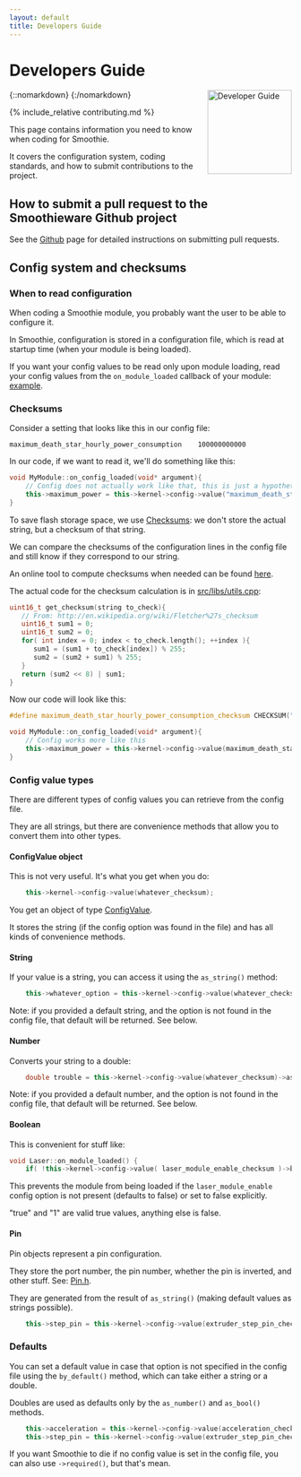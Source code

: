 ```yaml
---
layout: default
title: Developers Guide
---
```


# Developers Guide

{::nomarkdown}
<a href="/images/coding.png">
  <img src="/images/coding.png" alt="Developer Guide" style="width: 150px; height: 150px; float: right; margin-left: 1rem;"/>
</a>
{:/nomarkdown}

{% include_relative contributing.md %}

This page contains information you need to know when coding for Smoothie.

It covers the configuration system, coding standards, and how to submit contributions to the project.

## How to submit a pull request to the Smoothieware Github project

See the [Github](github) page for detailed instructions on submitting pull requests.

## Config system and checksums

### When to read configuration

When coding a Smoothie module, you probably want the user to be able to configure it.

In Smoothie, configuration is stored in a configuration file, which is read at startup time (when your module is being loaded).

If you want your config values to be read only upon module loading, read your config values from the `on_module_loaded` callback of your module: [example](https://github.com/arthurwolf/Smoothie/blob/bee725fcd5dce2162f643dd747fb95c1cc9f4242/src/modules/utils/pausebutton/PauseButton.cpp#L16).

### Checksums

Consider a setting that looks like this in our config file:

```
maximum_death_star_hourly_power_consumption    100000000000
```

In our code, if we want to read it, we'll do something like this:

```cpp
void MyModule::on_config_loaded(void* argument){
	// Config does not actually work like that, this is just a hypothetical example to explain, Don't do it like this.
	this->maximum_power = this->kernel->config->value("maximum_death_star_hourly_power_consumption")->as_number();
}
```

To save flash storage space, we use [Checksums](http://en.wikipedia.org/wiki/Checksum): we don't store the actual string, but a checksum of that string.

We can compare the checksums of the configuration lines in the config file and still know if they correspond to our string.

An online tool to compute checksums when needed can be found [here](http://www.dioda.ro/tst/tstfletcher.php).

The actual code for the checksum calculation is in [src/libs/utils.cpp](https://github.com/arthurwolf/Smoothie/blob/edge/src/libs/utils.cpp):

```cpp
uint16_t get_checksum(string to_check){
   // From: http://en.wikipedia.org/wiki/Fletcher%27s_checksum
   uint16_t sum1 = 0;
   uint16_t sum2 = 0;
   for( int index = 0; index < to_check.length(); ++index ){
      sum1 = (sum1 + to_check[index]) % 255;
      sum2 = (sum2 + sum1) % 255;
   }
   return (sum2 << 8) | sum1;
}
```

Now our code will look like this:

```cpp
#define maximum_death_star_hourly_power_consumption_checksum CHECKSUM("maximum_death_star_hourly_power_consumption") 

void MyModule::on_config_loaded(void* argument){
	// Config works more like this
	this->maximum_power = this->kernel->config->value(maximum_death_star_hourly_power_consumption_checksum)->as_number();
}
```

### Config value types

There are different types of config values you can retrieve from the config file.

They are all strings, but there are convenience methods that allow you to convert them into other types.

#### ConfigValue object

This is not very useful. It's what you get when you do:

```cpp
	this->kernel->config->value(whatever_checksum);
```

You get an object of type [ConfigValue](https://github.com/arthurwolf/Smoothie/blob/edge/src/libs/Config.h).

It stores the string (if the config option was found in the file) and has all kinds of convenience methods.

#### String

If your value is a string, you can access it using the `as_string()` method:

```cpp
	this->whatever_option = this->kernel->config->value(whatever_checksum)->as_string();
```

Note: if you provided a default string, and the option is not found in the config file, that default will be returned. See below.

#### Number

Converts your string to a double:

```cpp
	double trouble = this->kernel->config->value(whatever_checksum)->as_number();
```

Note: if you provided a default number, and the option is not found in the config file, that default will be returned. See below.

#### Boolean

This is convenient for stuff like:

```cpp
void Laser::on_module_loaded() {
    if( !this->kernel->config->value( laser_module_enable_checksum )->by_default(false)->as_bool() ){ return; } 
```

This prevents the module from being loaded if the `laser_module_enable` config option is not present (defaults to false) or set to false explicitly.

"true" and "1" are valid true values, anything else is false.

#### Pin

Pin objects represent a pin configuration.

They store the port number, the pin number, whether the pin is inverted, and other stuff. See: [Pin.h](https://github.com/arthurwolf/Smoothie/blob/edge/src/libs/Pin.h).

They are generated from the result of `as_string()` (making default values as strings possible).

```cpp
	this->step_pin = this->kernel->config->value(extruder_step_pin_checksum)->by_default("1.22")->as_pin()->as_output();
```

### Defaults

You can set a default value in case that option is not specified in the config file using the `by_default()` method, which can take either a string or a double.

Doubles are used as defaults only by the `as_number()` and `as_bool()` methods.

```cpp
	this->acceleration = this->kernel->config->value(acceleration_checksum)->by_default(1)->as_number();
	this->step_pin = this->kernel->config->value(extruder_step_pin_checksum)->by_default("1.22")->as_pin()->as_output();
```

If you want Smoothie to die if no config value is set in the config file, you can also use `->required()`, but that's mean.
